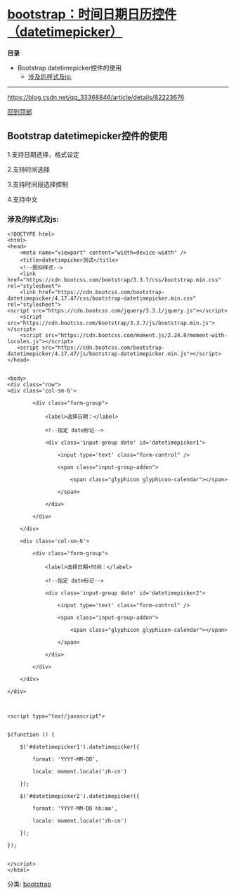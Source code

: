 # [bootstrap：时间日期日历控件（datetimepicker）](https://www.cnblogs.com/gcgc/p/11154611.html)





**目录**

- Bootstrap datetimepicker控件的使用
  - [涉及的样式及js:](https://www.cnblogs.com/gcgc/p/11154611.html#_label0_0)

 

------

<https://blog.csdn.net/qq_33368846/article/details/82223676>

 

[回到顶部](https://www.cnblogs.com/gcgc/p/11154611.html#_labelTop)

## Bootstrap datetimepicker控件的使用

1.支持日期选择，格式设定

2.支持时间选择

3.支持时间段选择控制

4.支持中文

 



### 涉及的样式及js:



```
<!DOCTYPE html>
<html>
<head>
    <meta name="viewport" content="width=device-width" />
    <title>datetimpicker测试</title>
    <!--图标样式-->
    <link href="https://cdn.bootcss.com/bootstrap/3.3.7/css/bootstrap.min.css" rel="stylesheet">
    <link href="https://cdn.bootcss.com/bootstrap-datetimepicker/4.17.47/css/bootstrap-datetimepicker.min.css" rel="stylesheet">
<script src="https://cdn.bootcss.com/jquery/3.3.1/jquery.js"></script>
    <script src="https://cdn.bootcss.com/bootstrap/3.3.7/js/bootstrap.min.js"></script>
    <script src="https://cdn.bootcss.com/moment.js/2.24.0/moment-with-locales.js"></script>
   <script src="https://cdn.bootcss.com/bootstrap-datetimepicker/4.17.47/js/bootstrap-datetimepicker.min.js"></script>
</head>


<body>
<div class="row">
<div class='col-sm-6'>

        <div class="form-group">

            <label>选择日期：</label>

            <!--指定 date标记-->

            <div class='input-group date' id='datetimepicker1'>

                <input type='text' class="form-control" />

                <span class="input-group-addon">

                    <span class="glyphicon glyphicon-calendar"></span>

                </span>

            </div>

        </div>

    </div>

    <div class='col-sm-6'>

        <div class="form-group">

            <label>选择日期+时间：</label>

            <!--指定 date标记-->

            <div class='input-group date' id='datetimepicker2'>

                <input type='text' class="form-control" />

                <span class="input-group-addon">

                    <span class="glyphicon glyphicon-calendar"></span>

                </span>

            </div>

        </div>

    </div>

</div>



<script type="text/javascript">


$(function () {

    $('#datetimepicker1').datetimepicker({

        format: 'YYYY-MM-DD',

        locale: moment.locale('zh-cn')

    });

    $('#datetimepicker2').datetimepicker({

        format: 'YYYY-MM-DD hh:mm',

        locale: moment.locale('zh-cn')

    });

});


</script>
</html>
```



 



分类: [bootstrap](https://www.cnblogs.com/gcgc/category/1402144.html)
